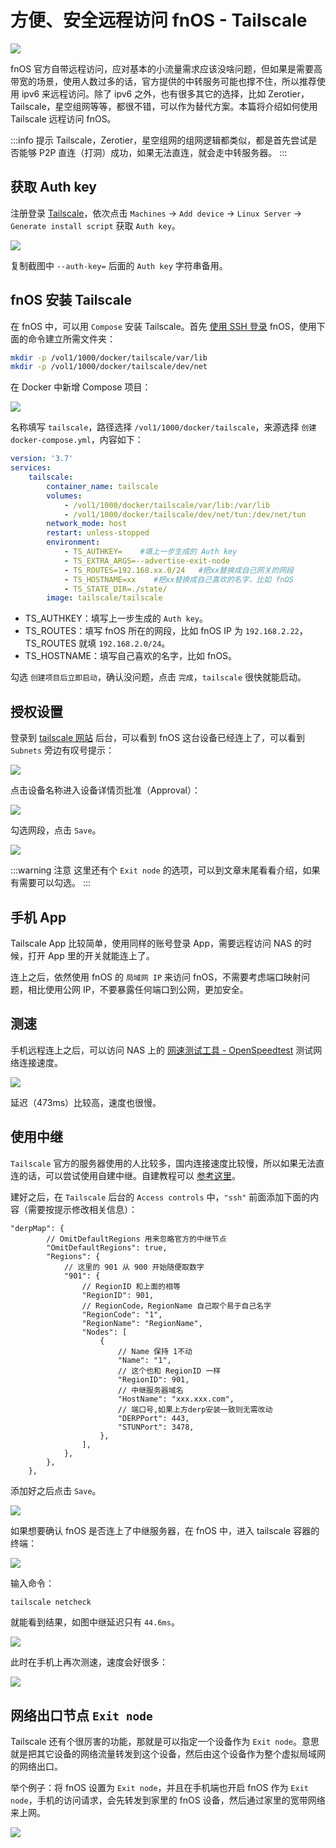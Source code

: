 # 方便、安全远程访问 fnOS - Tailscale

![](https://img.slarker.me/wiki/202409112116836.jpg)

fnOS 官方自带远程访问，应对基本的小流量需求应该没啥问题，但如果是需要高带宽的场景，使用人数过多的话，官方提供的中转服务可能也撑不住，所以推荐使用 ipv6 来远程访问。除了 ipv6 之外，也有很多其它的选择，比如 Zerotier，Tailscale，星空组网等等，都很不错，可以作为替代方案。本篇将介绍如何使用 Tailscale 远程访问 fnOS。

:::info 提示
Tailscale，Zerotier，星空组网的组网逻辑都类似，都是首先尝试是否能够 P2P 直连（打洞）成功，如果无法直连，就会走中转服务器。
:::

## 获取 Auth key

注册登录 [Tailscale](https://tailscale.com/)，依次点击 `Machines` -> `Add device` -> `Linux Server` -> `Generate install script` 获取 `Auth key`。

![](https://img.slarker.me/wiki/202409111605371.png)

复制截图中 `--auth-key=` 后面的 `Auth key` 字符串备用。

## fnOS 安装 Tailscale

在 fnOS 中，可以用 `Compose` 安装 Tailscale。首先 [使用 SSH 登录](/fnos/ssh.md) fnOS，使用下面的命令建立所需文件夹：

```sh
mkdir -p /vol1/1000/docker/tailscale/var/lib
mkdir -p /vol1/1000/docker/tailscale/dev/net
```

在 Docker 中新增 Compose 项目：

![](https://img.slarker.me/wiki/202409111638034.png)

名称填写 `tailscale`，路径选择 `/vol1/1000/docker/tailscale`，来源选择 `创建 docker-compose.yml`，内容如下：

```yml
version: '3.7'
services:
    tailscale:
        container_name: tailscale
        volumes:
            - /vol1/1000/docker/tailscale/var/lib:/var/lib
            - /vol1/1000/docker/tailscale/dev/net/tun:/dev/net/tun
        network_mode: host
        restart: unless-stopped
        environment:
            - TS_AUTHKEY=    #填上一步生成的 Auth key
            - TS_EXTRA_ARGS=--advertise-exit-node
            - TS_ROUTES=192.168.xx.0/24   #把xx替换成自己网关的网段
            - TS_HOSTNAME=xx    #把xx替换成自己喜欢的名字，比如 fnOS
            - TS_STATE_DIR=./state/
        image: tailscale/tailscale
```

- TS_AUTHKEY：填写上一步生成的 `Auth key`。
- TS_ROUTES：填写 fnOS 所在的网段，比如 fnOS IP 为 `192.168.2.22`，TS_ROUTES 就填 `192.168.2.0/24`。
- TS_HOSTNAME：填写自己喜欢的名字，比如 fnOS。

勾选 `创建项目后立即启动`，确认没问题，点击 `完成`，`tailscale` 很快就能启动。

## 授权设置

登录到 [tailscale 网站](https://login.tailscale.com/) 后台，可以看到 fnOS 这台设备已经连上了，可以看到 `Subnets` 旁边有叹号提示：

![](https://img.slarker.me/wiki/202409111648080.png)

点击设备名称进入设备详情页批准（Approval）：

![](https://img.slarker.me/wiki/202409111651655.png)

勾选网段，点击 `Save`。

![](https://img.slarker.me/wiki/202409111649891.png)

:::warning 注意
这里还有个 `Exit node` 的选项，可以到文章末尾看看介绍，如果有需要可以勾选。
:::

## 手机 App

Tailscale App 比较简单，使用同样的账号登录 App，需要远程访问 NAS 的时候，打开 App 里的开关就能连上了。

连上之后，依然使用 fnOS 的 `局域网 IP` 来访问 fnOS，不需要考虑端口映射问题，相比使用公网 IP，不要暴露任何端口到公网，更加安全。

## 测速

手机远程连上之后，可以访问 NAS 上的 [网速测试工具 - OpenSpeedtest](/fnos/speedtest.md) 测试网络连接速度。

![](https://img.slarker.me/wiki/202409111746274.jpg)

延迟（473ms）比较高，速度也很慢。

## 使用中继

`Tailscale` 官方的服务器使用的人比较多，国内连接速度比较慢，所以如果无法直连的话，可以尝试使用自建中继。自建教程可以 [参考这里](https://cqjn.cc/archives/1719844788120)。

建好之后，在 `Tailscale` 后台的 `Access controls` 中，`"ssh"` 前面添加下面的内容（需要按提示修改相关信息）：

```
"derpMap": {
		// OmitDefaultRegions 用来忽略官方的中继节点
		"OmitDefaultRegions": true,
		"Regions": {
			// 这里的 901 从 900 开始随便取数字
			"901": {
				// RegionID 和上面的相等
				"RegionID": 901,
				// RegionCode，RegionName 自己取个易于自己名字
				"RegionCode": "1",
				"RegionName": "RegionName",
				"Nodes": [
					{
						// Name 保持 1不动
						"Name": "1",
						// 这个也和 RegionID 一样
						"RegionID": 901,
						// 中继服务器域名
						"HostName": "xxx.xxx.com",
						// 端口号,如果上方derp安装一致则无需改动
						"DERPPort": 443,
						"STUNPort": 3478,
					},
				],
			},
		},
	},
```

添加好之后点击 `Save`。

![](https://img.slarker.me/wiki/202409111723252.png)

如果想要确认 fnOS 是否连上了中继服务器，在 fnOS 中，进入 tailscale 容器的终端：

![](https://img.slarker.me/wiki/202409111727552.png)

输入命令：

```sh
tailscale netcheck
```

就能看到结果，如图中继延迟只有 `44.6ms`。

![](https://img.slarker.me/wiki/202409111731691.png)

此时在手机上再次测速，速度会好很多：

![](https://img.slarker.me/wiki/202409111747412.jpg)

## 网络出口节点 `Exit node`

Tailscale 还有个很厉害的功能，那就是可以指定一个设备作为 `Exit node`。意思就是把其它设备的网络流量转发到这个设备，然后由这个设备作为整个虚拟局域网的网络出口。

举个例子：将 fnOS 设置为 `Exit node`，并且在手机端也开启 fnOS 作为 `Exit node`，手机的访问请求，会先转发到家里的 fnOS 设备，然后通过家里的宽带网络来上网。

![](https://img.slarker.me/wiki/202409111753183.png)